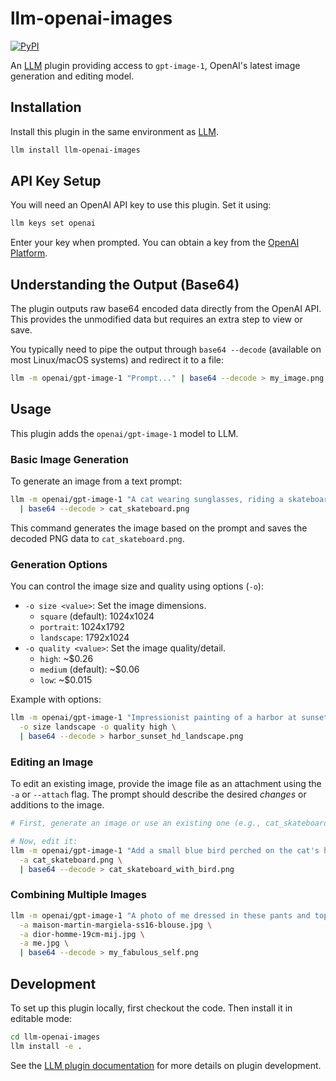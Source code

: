 # llm-openai-images

[![PyPI](https://img.shields.io/pypi/v/llm-openai-images.svg)](https://pypi.org/project/llm-openai-images/)

An [LLM](https://llm.datasette.io/) plugin providing access to `gpt-image-1`, OpenAI's latest image generation and editing model.

## Installation

Install this plugin in the same environment as [LLM](https://llm.datasette.io/).
```bash
llm install llm-openai-images
```

## API Key Setup

You will need an OpenAI API key to use this plugin. Set it using:

```bash
llm keys set openai
```
Enter your key when prompted. You can obtain a key from the [OpenAI Platform](https://platform.openai.com/api-keys).

## Understanding the Output (Base64)

The plugin outputs raw base64 encoded data directly from the OpenAI API. This provides the unmodified data but requires an extra step to view or save.

You typically need to pipe the output through `base64 --decode` (available on most Linux/macOS systems) and redirect it to a file:

```bash
llm -m openai/gpt-image-1 "Prompt..." | base64 --decode > my_image.png
```

## Usage

This plugin adds the `openai/gpt-image-1` model to LLM.

### Basic Image Generation

To generate an image from a text prompt:

```bash
llm -m openai/gpt-image-1 "A cat wearing sunglasses, riding a skateboard" \
  | base64 --decode > cat_skateboard.png
```

This command generates the image based on the prompt and saves the decoded PNG data to `cat_skateboard.png`.

### Generation Options

You can control the image size and quality using options (`-o`):

*   `-o size <value>`: Set the image dimensions.
    *   `square` (default): 1024x1024
    *   `portrait`: 1024x1792
    *   `landscape`: 1792x1024
*   `-o quality <value>`: Set the image quality/detail.
    *   `high`: ~$0.26
    *   `medium` (default): ~$0.06
    *   `low`: ~$0.015

Example with options:

```bash
llm -m openai/gpt-image-1 "Impressionist painting of a harbor at sunset" \
  -o size landscape -o quality high \
  | base64 --decode > harbor_sunset_hd_landscape.png
```

### Editing an Image

To edit an existing image, provide the image file as an attachment using the `-a` or `--attach` flag. The prompt should describe the desired *changes* or additions to the image.

```bash
# First, generate an image or use an existing one (e.g., cat_skateboard.png from above)

# Now, edit it:
llm -m openai/gpt-image-1 "Add a small blue bird perched on the cat's head" \
  -a cat_skateboard.png \
  | base64 --decode > cat_skateboard_with_bird.png
```

### Combining Multiple Images

```bash
llm -m openai/gpt-image-1 "A photo of me dressed in these pants and top" \
  -a maison-martin-margiela-ss16-blouse.jpg \
  -a dior-homme-19cm-mij.jpg \
  -a me.jpg \
  | base64 --decode > my_fabulous_self.png
```

## Development

To set up this plugin locally, first checkout the code. Then install it in editable mode:

```bash
cd llm-openai-images
llm install -e .
```

See the [LLM plugin documentation](https://llm.datasette.io/en/stable/plugins/) for more details on plugin development.